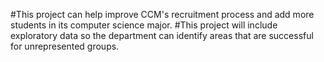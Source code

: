#This project can help improve CCM's recruitment process and add more students in its computer science major.
#This project will include exploratory data so the department can identify areas that are successful for unrepresented groups.
